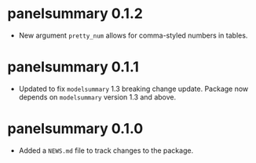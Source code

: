 # panelsummary 0.1.2

* New argument `pretty_num` allows for comma-styled numbers in tables.

# panelsummary 0.1.1

* Updated to fix `modelsummary` 1.3 breaking change update. Package now depends on `modelsummary` version 1.3 and above.


# panelsummary 0.1.0

* Added a `NEWS.md` file to track changes to the package.


